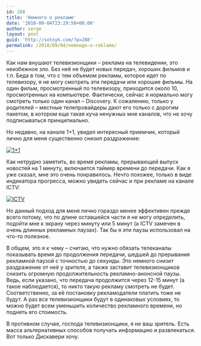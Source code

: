 ```yaml
---
id: 288
title: 'Немного о рекламе'
date: '2010-09-04T23:29:50+00:00'
author: serge
layout: post
guid: 'http://sotnyk.com/?p=288'
permalink: /2010/09/04/nemnogo-o-reklame/
---
```


Как нам внушают телевизионщики – реклама на телевидении, это неизбежное зло. Без неё не будет новых передач, хороших фильмов и т.п. Беда в том, что с тем объемом рекламы, которое идет по телевизору, я не могу смотреть эти передачи или хорошие фильмы. На один фильм, просмотренный по телевизору, приходится около 10, просмотренных на компьютере. Фактически, сейчас я нормально могу смотреть только один канал – Discovery. К сожалению, только у родителей – местные телепровайдеры дают его только с дорогим пакетом, в котором еще такая куча ненужных мне каналов, что не хочу подписываться принципиально.

Но недавно, на канале 1+1, увидел интересный приемчик, который лично для меня существенно снизил раздражение:

[![1+1](https://sotnyk.github.io/wp-content/uploads/2010/09/1und1.jpg "1+1")](https://sotnyk.github.io/wp-content/uploads/2010/09/1und1.jpg)  
  
Как нетрудно заметить, во время рекламы, прерывающей выпуск новостей на 1 минуту, включается таймер времени до передачи. Как я уже сказал, мне это очень понравилось. Нечто похожее, только в виде индикатора прогресса, можно увидеть сейчас и при рекламе на канале ICTV:

[![ICTV](https://sotnyk.github.io/wp-content/uploads/2010/09/ICTV.jpg "ICTV")](https://sotnyk.github.io/wp-content/uploads/2010/09/ICTV3.jpg)

Но данный подход для меня лично гораздо менее эффективен прежде всего потому, что по длине оставшейся части я не могу определить, подойти мне к экрану через минуту или 5 минут (а ICTV замечен в очень длинных рекламных паузах). Так бы я эти паузы использовал на что-то полезное.

В общем, это я к чему – считаю, что нужно обязать телеканалы показывать время до продолжения передачи, шедшей до прерывания рекламной паузой с точностью до секунды. Это немного снизит раздражение от неё у зрителя, а также заставит телевизионщиков снизить огромную продолжительность рекламно-анонсной паузы. Ведь, если указано, что передача продолжится через 12-15 минут (а такое наблюдается), то никто такую рекламу смотреть не будет. Соответственно, за её постановку рекламодатели платить тоже не будут. А раз все телевизионщики будут в одинаковых условиях, то можно будет всем уменьшить количество рекламного времени, но поднять его стоимость.

В противном случае, господа телевизионщики, я не ваш зритель. Есть масса альтернативных способов получать информацию и развлекаться. Вот только Дискавери хочу.